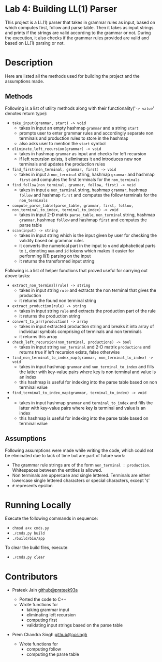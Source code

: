 # Lab 4: Building LL(1) Parser

This project is a LL(1) parser that takes in grammar rules as input, based on which computes first, follow and parse table. Then it takes as input strings and prints if the strings are valid according to the grammar or not.
During the execution, it also checks if the grammar rules provided are valid and based on LL(1) parsing or not.

# Description
Here are listed all the methods used for building the project and the assumptions made.

## Methods
Following is a list of utility methods along with their functionality('`-> value`' denotes return type):


-  `take_input(grammar, start) -> void`
	- takes in input an empty hashmap `grammar` and a string `start`
	- prompts user to enter grammar rules and accordingly separate non terminals and production rules to store in the hashmap
	- also asks user to mention the `start` symbol
- `eliminate_left_recursion(grammar) -> void`
	- takes in hashmap `grammar` as input and checks for left recursion
	- if left recursion exists, it eliminates it and introduces new non terminals and updates the production rules
- `find_first(non_terminal, grammar, first) -> void`
	- takes in input a `non_terminal` string, hashmap `grammar` and hashmap `first` and computes the first terminals for the `non_terminals`
- `find_follow(non_terminal, grammar, follow, first) -> void`
	- takes in input a `non_terminal` string, hashmap `grammar`, hashmap `follow` and hashmap `first` and computes the follow terminals for the `non_terminals`
- `compute_parse_table(parse_table, grammar, first, follow, non_terminal_to_index, terminal_to_index) -> void`
	- takes in input 2-D matrix `parse_table`, `non_terminal` string, hashmap `grammar`, hashmap `follow` and hashmap `first` and computes the parse table
- `scan(input) -> string`
	- takes in input string which is the input given by user for checking the validity based on grammar rules
	- it converts the numerical part in the input to `n` and alphabetical parts to `i`, denoting `num` and `id` tokens which makes it easier for performing ll(1) parsing on the input
	- it returns the transformed input string

Following is a list of helper functions that proved useful for carrying out above tasks:

- `extract_non_terminal(rule) -> string`
	- takes in input string `rule` and extracts the non terminal that gives the production
	- it returns the found non terminal string
- `extract_production(rule) -> string`
	- takes in input string `rule` and extracts the production part of the rule
	- it returns the production string
- `convert_to_arr(production) -> array`
	- takes in input extracted production string and breaks it into array of individual symbols comprising of terminals and non terminals
	- it returns this array
- `check_left_recursion(non_terminal, productions) -> bool`
	- takes in input string `non_terminal` and 2-D matrix `productions` and returns true if left recursion exists, false otherwise
- `find_non_terminal_to_index_map(grammar, non_terminal_to_index) -> void`
	- takes in input hashmap `grammar` and `non_terminal_to_index` and fills the latter with key-value pairs where key is non terminal and value is an index
	- this hashmap is useful for indexing into the parse table based on non terminal value
- `find_terminal_to_index_map(grammar, terminal_to_index) -> void`
- 	- takes in input hashmap `grammar` and `terminal_to_index` and fills the latter with key-value pairs where key is terminal and value is an index
	- this hashmap is useful for indexing into the parse table based on terminal value

## Assumptions
Following assumptions were made while writing the code, which could not be eliminated due to lack of time but are part of future work:

- The grammar rule strings are of the form `non_terminal : production`. Whitespaces between the entities is allowed.
- Non terminals are uppercase and single lettered. Terminals are either lowercase single lettered characters or special characters, except '`$`'
- `#` represents epsilon

# Running Locally
Execute the following commands in sequence:

- `chmod a+x cmds.py`
- `./cmds.py build`
- `./build/bin/app`

To clear the build files, execute:

- `./cmds.py clear`


# Contributors
 - Prateek Jain [github@prateek93a](https://github.com/Prateek93a)
	 - Ported the code to C++
	 - Wrote functions for 
		 - taking grammar input
		 - eliminating left recursion
		 - computing first
		 - validating input strings based on the parse table
		 
- Prem Chandra Singh  [github@pcsingh](https://github.com/pcsingh)
	- Wrote functions for
		- computing follow
        - computing the parse table
